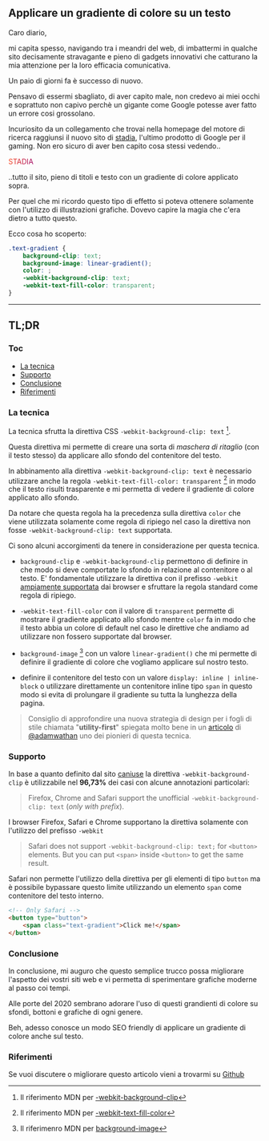 ## Applicare un gradiente di colore su un testo

Caro diario,

mi capita spesso, navigando tra i meandri del web, di imbattermi in qualche sito decisamente stravagante e pieno di gadgets innovativi che catturano la mia attenzione per la loro efficacia comunicativa.

Un paio di giorni fa è successo di nuovo.

Pensavo di essermi sbagliato, di aver capito male, non credevo ai miei occhi e soprattuto non capivo perchè un gigante come Google potesse aver fatto un errore cosi grossolano.

Incuriosito da un collegamento che trovai nella homepage del motore di ricerca raggiunsi il nuovo sito di <a href="https://stadia.dev" target="_blank">stadia</a>, l'ultimo prodotto di Google per il gaming. Non ero sicuro di aver ben capito cosa stessi vedendo..

<div class="py-4 px-6">
    <span class="inline-block font-semibold text-3xl" style="background-clip: text; background-image: linear-gradient(107deg,#ff4c1d,#9b0063);color: #9b0063; -webkit-background-clip: text; -webkit-text-fill-color: transparent;">STADIA</span>
</div>

..tutto il sito, pieno di titoli e testo con un gradiente di colore applicato sopra.

Per quel che mi ricordo questo tipo di effetto si poteva ottenere solamente con l'utilizzo di illustrazioni grafiche. Dovevo capire la magia che c'era dietro a tutto questo.

Ecco cosa ho scoperto:

```CSS
.text-gradient {
    background-clip: text;
    background-image: linear-gradient();
    color: ;
    -webkit-background-clip: text;
    -webkit-text-fill-color: transparent;
}

```

---

## TL;DR

### Toc

* [La tecnica](#tecnica)
* [Supporto](#supporto)
* [Conclusione](#conclusione)
* [Riferimenti](#riferimenti)

<h3 id="tecnica">La tecnica</h3>

La tecnica sfrutta la direttiva CSS `-webkit-background-clip: text` [^1].

Questa direttiva mi permette di creare una sorta di *maschera di ritaglio* (con il testo stesso) da applicare allo sfondo del contenitore del testo.

In abbinamento alla direttiva `-webkit-background-clip: text` è necessario utilizzare anche la regola `-webkit-text-fill-color: transparent` [^2] in modo che il testo risulti trasparente e mi permetta di vedere il gradiente di colore applicato allo sfondo.

Da notare che questa regola ha la precedenza sulla direttiva `color` che viene utilizzata solamente come regola di ripiego nel caso la direttiva non fosse `-webkit-background-clip: text` supportata.

Ci sono alcuni accorgimenti da tenere in considerazione per questa tecnica.

* `background-clip` e `-webkit-background-clip` permettono di definire in che modo si deve comportate lo sfondo in relazione al contenitore o al testo. E' fondamentale utilizzare la direttiva con il prefisso `-webkit` [ampiamente supportata]() dai browser e sfruttare la regola standard come regola di ripiego.

* `-webkit-text-fill-color` con il valore di `transparent` permette di mostrare il gradiente applicato allo sfondo mentre `color` fa in modo che il testo abbia un colore di default nel caso le direttive che andiamo ad utilizzare non fossero supportate dal browser.

* `background-image` [^3] con un valore `linear-gradient()` che mi permette di definire il gradiente di colore che vogliamo applicare sul nostro testo.

* definire il contenitore del testo con un valore `display: inline | inline-block` o utilizzare direttamente un contenitore inline tipo `span` in questo modo si evita di prolungare il gradiente su tutta la lunghezza della pagina.

> Consiglio di approfondire una nuova strategia di design per i fogli di stile chiamata "**utility-first**" spiegata molto bene in un [articolo](https://adamwathan.me/css-utility-classes-and-separation-of-concerns) di [@adamwathan](https://twitter.com/adamwathan) uno dei pionieri di questa tecnica.

<h3 id="supporto">Supporto</h3>

In base a quanto definito dal sito [caniuse](https://caniuse.com/#search=-webkit-background-clip) la direttiva `-webkit-background-clip` è utilizzabile nel **96,73%** dei casi con alcune annotazioni particolari:

> Firefox, Chrome and Safari support the unofficial `-webkit-background-clip: text` (*only with prefix*).

I browser Firefox, Safari e Chrome supportano la direttiva solamente con l'utilizzo del prefisso `-webkit`

> Safari does not support `-webkit-background-clip: text;` for `<button>` elements. But you can put `<span>` inside `<button>` to get the same result.

Safari non permette l'utilizzo della direttiva per gli elementi di tipo `button` ma è possibile bypassare questo limite utilizzando un elemento `span` come contenitore del testo interno.

```Html
<!-- Only Safari -->
<button type="button">
    <span class="text-gradient">Click me!</span>
</button>

```

<h3 id="conclusione">Conclusione</h3>

In conclusione, mi auguro che questo semplice trucco possa migliorare l'aspetto dei vostri siti web e vi permetta di sperimentare grafiche moderne al passo coi tempi.

Alle porte del 2020 sembrano adorare l'uso di questi grandienti di colore su sfondi, bottoni e grafiche di ogni genere.

Beh, adesso conosce un modo SEO friendly di applicare un gradiente di colore anche sul testo.

<h3 id="riferimenti">Riferimenti</h3>

[^1]: Il riferimento MDN per [-webkit-background-clip](https://developer.mozilla.org/en-US/docs/Web/CSS/background-clip)

[^2]: Il riferimento MDN per [-webkit-text-fill-color](https://developer.mozilla.org/en-US/docs/Web/CSS/-webkit-text-fill-color)

[^3]: Il riferimenro MDN per [background-image](https://developer.mozilla.org/en-US/docs/Web/CSS/background-image)

Se vuoi discutere o migliorare questo articolo vieni a trovarmi su [Github](https://github.com/Mindexperiment/diary/blob/master/css-text-gradient.md)
